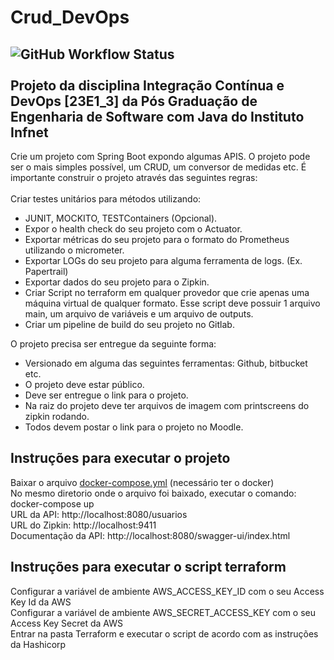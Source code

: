 # Crud_DevOps<BR>
![GitHub Workflow Status](https://img.shields.io/github/actions/workflow/status/acrsantana/Crud_DevOps/maven.yml?style=plastic)<BR><BR>
Projeto da disciplina Integração Contínua e DevOps [23E1_3] da Pós Graduação de Engenharia de Software com Java do Instituto Infnet
--
Crie um projeto com Spring Boot expondo algumas APIS. O projeto pode ser o mais simples possível, um CRUD, um conversor de medidas etc. É importante construir o projeto através das seguintes regras:<BR>
<BR>
Criar testes unitários para métodos utilizando:<BR>
- JUNIT, MOCKITO, TESTContainers (Opcional).
- Expor o health check do seu projeto com o Actuator.
- Exportar métricas do seu projeto para o formato do Prometheus utilizando o micrometer.
- Exportar LOGs do seu projeto para alguma ferramenta de logs. (Ex. Papertrail)
- Exportar dados do seu projeto para o Zipkin.
- Criar Script no terraform em qualquer provedor que crie apenas uma máquina virtual de qualquer formato. Esse script deve possuir 1 arquivo main, um arquivo de variáveis e um arquivo de outputs.
- Criar um pipeline de build do seu projeto no Gitlab.

O projeto precisa ser entregue da seguinte forma:<BR>
- Versionado em alguma das seguintes ferramentas: Github, bitbucket etc.
- O projeto deve estar público.
- Deve ser entregue o link para o projeto.
- Na raiz do projeto deve ter arquivos de imagem com printscreens do zipkin rodando.
- Todos devem postar o link para o projeto no Moodle.


Instruções para executar o projeto
--
Baixar o arquivo [docker-compose.yml](https://github.com/acrsantana/Crud_DevOps/blob/master/docker-compose.yml) (necessário ter o docker)<BR>
No mesmo diretorio onde o arquivo foi baixado, executar o comando: docker-compose up <BR>
URL da API: http://localhost:8080/usuarios <BR>
URL do Zipkin: http://localhost:9411 <BR>
Documentação da API: http://localhost:8080/swagger-ui/index.html

Instruções para executar o script terraform
--
Configurar a variável de ambiente AWS_ACCESS_KEY_ID com o seu Access Key Id da AWS<BR>
Configurar a variável de ambiente AWS_SECRET_ACCESS_KEY com o seu Access Key Secret da AWS<BR>
Entrar na pasta Terraform e executar o script de acordo com as instruções da Hashicorp<BR>
